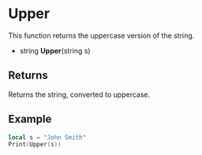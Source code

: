 # Upper

This function returns the uppercase version of the string.

- string **Upper**(string s)

## Returns

Returns the string, converted to uppercase.

## Example

```lua
local s = "John Smith"
Print(Upper(s))
```
